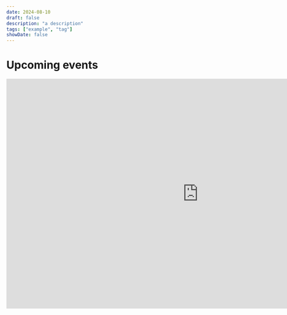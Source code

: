 ```yaml
---
date: 2024-08-10
draft: false
description: "a description"
tags: ["example", "tag"]
showDate: false
---
```

# Upcoming events

<iframe src="https://calendar.google.com/calendar/embed?height=600&wkst=2&ctz=Europe%2FLondon&bgcolor=%23ffffff&showTitle=0&showDate=0&showPrint=0&showTz=0&mode=WEEK&hl=en_GB&title=Website%20Cal&src=OTc1MzAwYjgzYWVmNzYxMzFkMTMzYTExNmM5YWMzZTdhZDYzZjJkZGU5NDljMTBiODYxMjVkMjg1NjViZjk5NEBncm91cC5jYWxlbmRhci5nb29nbGUuY29t&src=NmY0OGFmZDEyOTVkNjU5NGVjOGQxOGUwYzAyMjA2YmFmMDg1ZDhkOGI5MjRiMmE5M2JkNzFiM2ZkNzE3ZDY2M0Bncm91cC5jYWxlbmRhci5nb29nbGUuY29t&src=ZWUyMDE0Nzg2N2MyMzZjMGQ0MTQ5ZTMwYzY2MmFiZmU3OGQxOTdjODY4ZTY4M2MyOWNhNTY3NDFhYjFhZWEwZkBncm91cC5jYWxlbmRhci5nb29nbGUuY29t&color=%23A79B8E&color=%23D81B60&color=%23616161" style="border-width:0" width="1000" height="600" frameborder="0" scrolling="no"></iframe>
